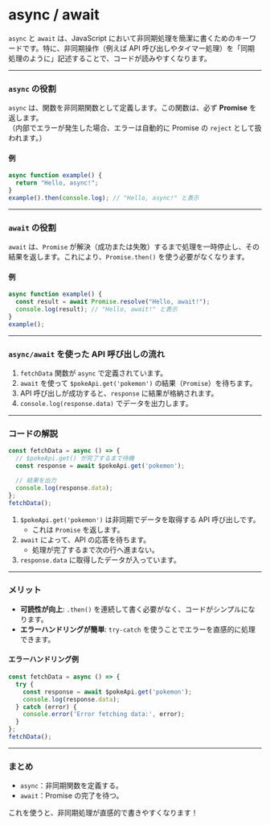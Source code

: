 # async / await

`async` と `await` は、JavaScript において非同期処理を簡潔に書くためのキーワードです。特に、非同期操作（例えば API 呼び出しやタイマー処理）を「同期処理のように」記述することで、コードが読みやすくなります。

---

### **`async` の役割**
`async` は、関数を非同期関数として定義します。この関数は、必ず **Promise** を返します。  
（内部でエラーが発生した場合、エラーは自動的に Promise の `reject` として扱われます。）

#### **例**
```javascript
async function example() {
  return "Hello, async!";
}
example().then(console.log); // "Hello, async!" と表示
```

---

### **`await` の役割**
`await` は、`Promise` が解決（成功または失敗）するまで処理を一時停止し、その結果を返します。これにより、`Promise.then()` を使う必要がなくなります。

#### **例**
```javascript
async function example() {
  const result = await Promise.resolve("Hello, await!");
  console.log(result); // "Hello, await!" と表示
}
example();
```

---

### **`async/await` を使った API 呼び出しの流れ**
1. `fetchData` 関数が `async` で定義されています。
2. `await` を使って `$pokeApi.get('pokemon')` の結果（`Promise`）を待ちます。
3. API 呼び出しが成功すると、`response` に結果が格納されます。
4. `console.log(response.data)` でデータを出力します。

---

### **コードの解説**
```javascript
const fetchData = async () => {
  // $pokeApi.get() が完了するまで待機
  const response = await $pokeApi.get('pokemon'); 

  // 結果を出力
  console.log(response.data); 
};
fetchData();
```

1. `$pokeApi.get('pokemon')` は非同期でデータを取得する API 呼び出しです。
   - これは `Promise` を返します。
2. `await` によって、API の応答を待ちます。
   - 処理が完了するまで次の行へ進まない。
3. `response.data` に取得したデータが入っています。

---

### **メリット**
- **可読性が向上**: `.then()` を連続して書く必要がなく、コードがシンプルになります。
- **エラーハンドリングが簡単**: `try-catch` を使うことでエラーを直感的に処理できます。

#### **エラーハンドリング例**
```javascript
const fetchData = async () => {
  try {
    const response = await $pokeApi.get('pokemon');
    console.log(response.data);
  } catch (error) {
    console.error('Error fetching data:', error);
  }
};
fetchData();
```

---

### **まとめ**
- `async`：非同期関数を定義する。
- `await`：Promise の完了を待つ。

これを使うと、非同期処理が直感的で書きやすくなります！